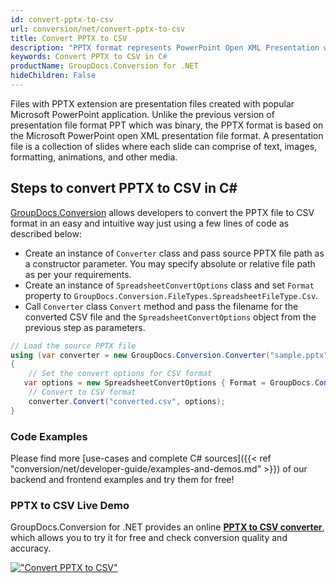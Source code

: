 ```yaml
---
id: convert-pptx-to-csv
url: conversion/net/convert-pptx-to-csv
title: Convert PPTX to CSV
description: "PPTX format represents PowerPoint Open XML Presentation with .pptx extension. Learn how to convert PPTX to CSV file programmatically in C# language using GroupDocs.Conversion for .NET library."
keywords: Convert PPTX to CSV in C#
productName: GroupDocs.Conversion for .NET
hideChildren: False
---
```


Files with PPTX extension are presentation files created with popular Microsoft PowerPoint application. Unlike the previous version of presentation file format PPT which was binary, the PPTX format is based on the Microsoft PowerPoint open XML presentation file format. A presentation file is a collection of slides where each slide can comprise of text, images, formatting, animations, and other media.

## Steps to convert PPTX to CSV in C#

[GroupDocs.Conversion](https://products.groupdocs.com/conversion/net) allows developers to convert the PPTX file to CSV format in an easy and intuitive way just using a few lines of code as described below:

* Create an instance of `Converter` class and pass source PPTX file path as a constructor parameter. You may specify absolute or relative file path as per your requirements. 
* Create an instance of `SpreadsheetConvertOptions` class and set `Format` property to `GroupDocs.Conversion.FileTypes.SpreadsheetFileType.Csv`.
* Call `Converter` class `Convert` method and pass the filename for the converted CSV file and the `SpreadsheetConvertOptions` object from the previous step as parameters.

```csharp
// Load the source PPTX file
using (var converter = new GroupDocs.Conversion.Converter("sample.pptx"))
{
    // Set the convert options for CSV format
   var options = new SpreadsheetConvertOptions { Format = GroupDocs.Conversion.FileTypes.SpreadsheetFileType.Csv };
    // Convert to CSV format
    converter.Convert("converted.csv", options);
}
```

### Code Examples

Please find more [use-cases and complete C# sources]({{< ref "conversion/net/developer-guide/examples-and-demos.md" >}}) of our backend and frontend examples and try them for free!

### PPTX to CSV Live Demo

GroupDocs.Conversion for .NET provides an online [**PPTX to CSV converter**](https://products.groupdocs.app/conversion/pptx-to-csv), which allows you to try it for free and check conversion quality and accuracy.

[!["Convert PPTX to CSV"](conversion/net/images/convert-to-csv/convert-pptx-to-csv.png)](https://products.groupdocs.app/conversion/pptx-to-csv)